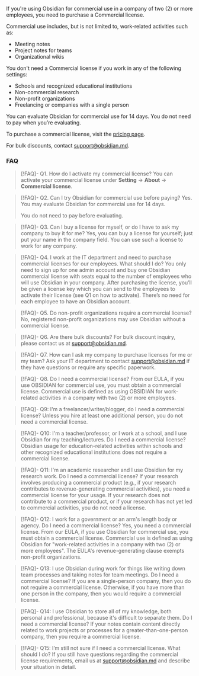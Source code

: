If you're using Obsidian for commercial use in a company of two (2) or more employees, you need to purchase a Commercial license.

Commercial use includes, but is not limited to, work-related activities such as:

- Meeting notes
- Project notes for teams
- Organizational wikis

You don't need a Commercial license if you work in any of the following settings:

- Schools and recognized educational institutions
- Non-commercial research
- Non-profit organizations
- Freelancing or companies with a single person

You can evaluate Obsidian for commercial use for 14 days. You do not need to pay when you’re evaluating.

To purchase a commercial license, visit the [pricing page](https://obsidian.md/pricing).

For bulk discounts, contact support@obsidian.md.

### FAQ

> [!FAQ]- Q1. How do I activate my commercial license?
> You can activate your commercial license under **Setting** → **About** → **Commercial license**.

> [!FAQ]- Q2. Can I try Obsidian for commercial use before paying?
> Yes. You may evaluate Obsidian for commercial use for 14 days.
> 
> You do not need to pay before evaluating.

> [!FAQ]- Q3. Can I buy a license for myself, or do I have to ask my company to buy it for me?
> Yes, you can buy a license for yourself; just put your name in the company field. You can use such a license to work for any company.

> [!FAQ]- Q4. I work at the IT department and need to purchase commercial licenses for our employees. What should I do?
> You only need to sign up for one admin account and buy one Obsidian commercial license with seats equal to the number of employees who will use Obsidian in your company.
> After purchasing the license, you’ll be given a license key which you can send to the employees to activate their license (see Q1 on how to activate). There’s no need for each employee to have an Obsidian account.

> [!FAQ]- Q5. Do non-profit organizations require a commercial license?
> No, registered non-profit organizations may use Obsidian without a commercial license.

> [!FAQ]- Q6. Are there bulk discounts?
> For bulk discount inquiry, please contact us at support@obsidian.md.

> [!FAQ]- Q7. How can I ask my company to purchase licenses for me or my team?
> Ask your IT department to contact support@obsidian.md if they have questions or require any specific paperwork.

> [!FAQ]- Q8. Do I need a commercial license?
> From our EULA, if you use OBSIDIAN for commercial use, you must obtain a commercial license. Commercial use is defined as using OBSIDIAN for work-related activities in a company with two (2) or more employees.

> [!FAQ]- Q9: I'm a freelancer/writer/blogger, do I need a commercial license?
> Unless you hire at least one additional person, you do not need a commercial license.

> [!FAQ]- Q10: I'm a teacher/professor, or I work at a school, and I use Obsidian for my teaching/lectures. Do I need a commercial license?
> Obsidian usage for education-related activities within schools and other recognized educational institutions does not require a commercial license. 

> [!FAQ]- Q11: I'm an academic researcher and I use Obsidian for my research work. Do I need a commercial license?
> If your research involves producing a commercial product (e.g., if your research contributes to revenue-generating commercial activities), you need a commercial license for your usage. If your research does not contribute to a commercial product, or if your research has not yet led to commercial activities, you do not need a license.

> [!FAQ]- Q12: I work for a government or an arm's length body or agency. Do I need a commercial license?
> Yes, you need a commercial license. From our EULA, if you use Obsidian for commercial use, you must obtain a commercial license. Commercial use is defined as using Obsidian for "work-related activities in a company with two (2) or more employees". The EULA's revenue-generating clause exempts non-profit organizations.

> [!FAQ]- Q13: I use Obsidian during work for things like writing down team processes and taking notes for team meetings. Do I need a commercial license?
> If you are a single-person company, then you do not require a commercial license. Otherwise, if you have more than one person in the company, then you would require a commercial license.

> [!FAQ]- Q14: I use Obsidian to store all of my knowledge, both personal and professional, because it's difficult to separate them. Do I need a commercial license?
> If your notes contain content directly related to work projects or processes for a greater-than-one-person company, then you require a commercial license.

> [!FAQ]- Q15: I’m still not sure if I need a commercial license. What should I do?
> If you still have questions regarding the commercial license requirements, email us at support@obsidian.md and describe your situation in detail.
